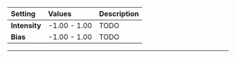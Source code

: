 | Setting       | Values       | Description |
| :------------ | :----------- | :---------- |
| **Intensity** | -1.00 - 1.00 | TODO       |
| **Bias**      | -1.00 - 1.00 | TODO       |




***

<!--examples-->
